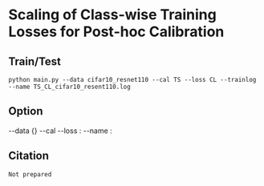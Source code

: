 # Scaling of Class-wise Training Losses for Post-hoc Calibration
## Train/Test

```
python main.py --data cifar10_resnet110 --cal TS --loss CL --trainlog --name TS_CL_cifar10_resent110.log
```

## Option
\--data {}
\--cal
\--loss  :
\--name  :

## Citation
```
Not prepared
```
